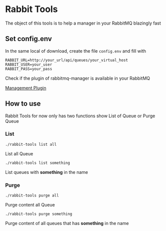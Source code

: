 # Rabbit Tools

The object of this tools is to help a manager in your RabbitMQ blazingly fast

## Set config.env

In the same local of download, create the file `config.env` and fill with

```
RABBIT_URL=http://your_url/api/queues/your_virtual_host
RABBIT_USER=your_user
RABBIT_PASS=your_pass
```

Check if the plugin of rabbitmq-manager is available in your RabbitMQ

[Management Plugin](https://www.rabbitmq.com/management.html)

## How to use

Rabbit Tools for now only has two functions show List of Queue or Purge Queue

### List

```
./rabbit-tools list all
```

List all Queue

```
./rabbit-tools list something
```

List queues with **something** in the name

### Purge

```
./rabbit-tools purge all
```

Purge content all Queue

```
./rabbit-tools purge something
```

Purge content of all queues that has **something** in the name
